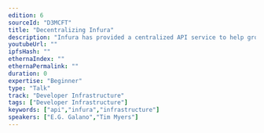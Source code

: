 ```yaml
---
edition: 6
sourceId: "D3MCFT"
title: "Decentralizing Infura"
description: "Infura has provided a centralized API service to help grow the Ethereum and Web3 ecosystem since we launched in 2016. In 2023 we will be launching Decentralized Infura. This talk will go over the details of the decentralized protocol and the transition to it. We will also discuss why this is necessary at this point in the growth of the ecosystem and the emergence of a multi-chain future."
youtubeUrl: ""
ipfsHash: ""
ethernaIndex: ""
ethernaPermalink: ""
duration: 0
expertise: "Beginner"
type: "Talk"
track: "Developer Infrastructure"
tags: ["Developer Infrastructure"]
keywords: ["api","infura","infrastructure"]
speakers: ["E.G. Galano","Tim Myers"]
---
```


